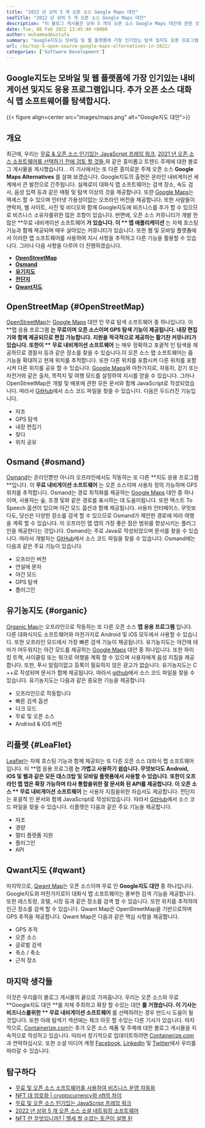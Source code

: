 ```yaml
---
title: "2022 년 상위 5 개 오픈 소스 Google Maps 대안" 
seoTitle: "2022 년 상위 5 개 오픈 소스 Google Maps 대안" 
description: "이 블로그 게시물은 상위 5 개의 오픈 소스 Google Maps 대안에 관한 것입니다. 이 무료 소프트웨어에는 OpenStreetMap, Osmand, Organic Map, Leaflet 및 Qwant Map이 포함됩니다." 
date: Tue, 08 Feb 2022 13:45:40 +0000
author: muhammadmustafa
summary: "Google지도는 모바일 및 웹 플랫폼에 가장 인기있는 탐색 및지도 응용 프로그램입니다. 추가 오픈 소스 대화식지도 소프트웨어를 탐색합시다." 
url: /ko/top-5-open-source-google-maps-alternatives-in-2022/
categories: ['Software Development']
---
```


## Google지도는 모바일 및 웹 플랫폼에 가장 인기있는 내비게이션 및지도 응용 프로그램입니다. 추가 오픈 소스 대화식 맵 소프트웨어를 탐색합시다.

{{< figure align=center src="images/maps.png" alt="Google지도 대안">}}


## 개요
최근에, 우리는 [무료 & 오픈 소스 인기있는 JavaScript 프레임 워크][1], [2021 년 오픈 소스 소프트웨어를 선택하기 전에 검토 할 것들,][2]와 같은 흥미롭고 트렌드 주제에 대한 블로그 게시물을 게시했습니다. . 이 기사에서는 또 다른 흥미로운 주제 오픈 소스  **Google Maps Alternatives** 를 살펴 보겠습니다. Google지도의 출현은 온라인 내비게이션 세계에서 큰 발전으로 간주됩니다. 실제로이 대화식 맵 소프트웨어는 검색 장소, 속도 검사, 음성 입력 등과 같은 매핑 및 탐색 이상의 것을 제공합니다. 또한 [Google Maps][3]는 액세스 할 수 있으며 인터넷 가용성이없는 오프라인 버전을 제공합니다. 또한 사람들이 연락처, 웹 사이트, 사진 및 비디오와 함께 Google지도에 비즈니스를 추가 할 수 있으므로 비즈니스 소유자를위한 많은 조항이 있습니다.
반면에, 오픈 소스 커뮤니티가 개발 한 많은 **무료 내비게이션 소프트웨어 **가 있습니다. 이 ** 맵 애플리케이션** 는 자체 호스팅 기능과 함께 제공되며 매우 살아있는 커뮤니티가 있습니다. 또한 웹 및 모바일 플랫폼에서 이러한 맵 소프트웨어를 사용하여 지시 사항을 추적하고 다른 기능을 활용할 수 있습니다. 그러나 다음 사항을 다루어 더 진행하겠습니다.
  * **[OpenStreetMap][4]**
  * **[Osmand][5]**
  * **[유기지도][6]**
  * **[전단지][7]**
  * **[Qwant지도][8]**

## OpenStreetMap   {#OpenStreetMap}
[OpenStreetMap][9]는 [Google Maps][3] 대안 인 무료 탐색 소프트웨어 중 하나입니다. 이 **맵 응용 프로그램 **는 무료이며 오픈 소스이며 GPS 탐색 기능이 제공됩니다. 내장 편집기와 함께 제공되므로 편집 가능합니다. 지원을 적극적으로 제공하는 활기찬 커뮤니티가 있습니다. 또한이 ** 무료 내비게이션 소프트웨어** 는 매우 정확하고 포괄적 인 탐색을 제공하므로 경찰서 등과 같은 장소를 찾을 수 있습니다.이 오픈 소스 맵 소프트웨어는 줌 기능을 확대하고 현재 위치를 추적합니다. 또한 다른 위치를 포함시켜 다른 위치를 포함시켜 다른 위치를 공유 할 수 있습니다. [Google Maps][3]와 마찬가지로, 자동차, 걷기 또는 자전거와 같은 출처, 목적지 및 여행 모드를 설정하여 지시를 얻을 수 있습니다. 그러나 OpenStreetMap은 개발 및 배포에 관한 모든 문서와 함께 JavaScript로 작성되었습니다. 따라서 [GitHub][10]에서 소스 코드 파일을 찾을 수 있습니다.
다음은 두드러진 기능입니다.
  * 자조
  * GPS 탐색
  * 내장 편집기
  * 찾다
  * 위치 공유

## Osmand   {#osmand}
[Osmand][11]는 온라인뿐만 아니라 오프라인에서도 작동하는 또 다른 **지도 응용 프로그램 **입니다. 이  **무료 내비게이션 소프트웨어** 는 오픈 소스이며 사용자 정의 가능하며 GPS 위치를 추적합니다. Osmand는 경로 최적화를 제공하는 [Google Maps][3] 대안 중 하나이며, 사용자는 숲, 조경 및와 같은 경로를 표시하는 데 도움이됩니다. 또한 텍스트 To Speech 옵션이 있으며 야간 모드 옵션과 함께 제공됩니다. 사용자 인터페이스. 무엇보다도, 당신은 다양한 장소를 검색 할 수 있으므로 Osmand가 제안한 경로에 따라 여행을 계획 할 수 있습니다. 이 오프라인 맵 앱의 가장 좋은 점은 범위를 향상시키는 플러그인을 제공한다는 것입니다. Osmand는 주로 Java로 작성되었으며 문서를 찾을 수 있습니다. 따라서 개발자는 [GitHub][12]에서 소스 코드 파일을 찾을 수 있습니다.
Osmand에는 다음과 같은 주요 기능이 있습니다.
  * 오프라인 버전
  * 연설에 문자
  * 야간 모드
  * GPS 탐색
  * 플러그인

## 유기농지도   {#organic}
[Organic Map][13]는 오프라인으로 작동하는 또 다른 오픈 소스  **맵 응용 프로그램** 입니다. 다른 대화식지도 소프트웨어와 마찬가지로 Android 및 iOS 모두에서 사용할 수 있습니다. 또한 오프라인 모드에서 가장 빠른 검색 기능이 제공됩니다. 유기농지도는 야간에 테마가 어두워지는 야간 모드를 제공하는 [Google Maps][3] 대안 중 하나입니다. 또한 하이킹 트랙, 사이클링 또는 워크로 여행을 계획 할 수 있으며 사용자에게 음성 지침을 제공합니다. 또한, 푸시 알림이없고 등록이 필요하지 않은 광고가 없습니다. 유기농지도는 C ++로 작성되며 문서가 함께 제공됩니다. 따라서 [github][14]에서 소스 코드 파일을 찾을 수 있습니다.
유기농지도는 다음과 같은 중요한 기능을 제공합니다.
  * 오프라인으로 작동합니다
  * 빠른 검색 옵션
  * 다크 모드
  * 무료 및 오픈 소스
  * Andriod & iOS 버전

## 리플렛   {#LeaFlet}
[Leaflet][15]는 자체 호스팅 기능과 함께 제공되는 또 다른 오픈 소스 대화식 맵 소프트웨어입니다. 이 **맵 응용 프로그램 **는 가볍고 사용하기 쉽습니다. 무엇보다도 Android, iOS 및 웹과 같은 모든 데스크탑 및 모바일 플랫폼에서 사용할 수 있습니다. 또한이 오프라인 맵 앱은 확장 가능하며 타사 통합을위한 잘 문서화 된 API를 제공합니다. 이 오픈 소스 ** 무료 내비게이션 소프트웨어** 는 사용자 지침을위한 자습서도 제공합니다. 전단지는 포괄적 인 문서와 함께 JavaScript로 작성되었습니다. 따라서 [GitHub][16]에서 소스 코드 파일을 찾을 수 있습니다.
리플렛은 다음과 같은 주요 기능을 제공합니다.
  * 자조
  * 경량
  * 멀티 플랫폼 지원
  * 플러그인
  * API

## Qwant지도   {#qwant}
마지막으로, [Qwant Map][17]는 오픈 소스이며 무료 인  **Google지도 대안**  중 하나입니다. Google지도와 마찬가지로이 대화식 맵 소프트웨어는 풍부한 검색 기능을 제공합니다. 또한 레스토랑, 호텔, 시장 등과 같은 장소를 검색 할 수 있습니다. 또한 위치를 추적하여 인근 장소를 검색 할 수 있습니다. Qwant Map은 OpenStreetMap을 기반으로하며 GPS 추적을 제공합니다.
Qwant Map은 다음과 같은 핵심 사항을 제공합니다.
  * GPS 추적
  * 오픈 소스
  * 글로벌 검색
  * 축소 / 축소
  * 근처 장소

## 마지막 생각들
이것은 우리를이 블로그 게시물의 끝으로 가져옵니다. 우리는 오픈 소스와 무료 **Google지도 대안 **를 자체 주최하고 확장 할 수있는 대안 **를 거쳤습니다. 이 기사는 비즈니스를위한 ** 무료 내비게이션 소프트웨어** 를 선택하려는 경우 반드시 도움이 될 것입니다. 또한 아래 탐색기 섹션에는 체크 아웃 할 수있는 다른 기사가 있습니다.
마지막으로, [Containerize.com][18]는 추가 오픈 소스 제품 및 주제에 대한 블로그 게시물을 지속적으로 작성하고 있습니다. 따라서 정기적으로 업데이트하려면 [Containerize.com][18]과 연락하십시오. 또한 소셜 미디어 계정 [Facebook][19], [LinkedIn][20] 및 [Twitter][21]에서 우리를 따라갈 수 있습니다.

## 탐구하다
  * [무료 및 오픈 소스 소프트웨어를 사용하여 비즈니스 운영 자동화][22]
  * [NFT 대 암호화 | cryptocurrency와 nft의 차이][23]
  * [무료 및 오픈 소스 인기있는 JavaScript 프레임 워크][1]
  * [2022 년 상위 5 개 오픈 소스 소셜 네트워킹 소프트웨어][24]
  * [NFT 란 무엇입니까? | 맹세 할 수없는 토큰이 설명 된][25]

  
[1]: https://blog.containerize.com/software-development/free-open-source-popular-javascript-frameworks/
[2]: https://blog.containerize.com/cmdb-software/things-to-review-before-opting-open-source-software-in-2021/
[3]: https://www.google.com/maps
[4]: #OpenStreetMap
[5]: #OsmAnd
[6]: #Organic
[7]: #Leaflet
[8]: #Qwant
[9]: https://www.openstreetmap.org/#map=0/79/141
[10]: https://github.com/openstreetmap/iD
[11]: https://osmand.net/
[12]: https://github.com/osmandapp/OsmAnd
[13]: https://organicmaps.app/
[14]: https://github.com/organicmaps/organicmaps
[15]: https://leafletjs.com/
[16]: https://github.com/Leaflet/Leaflet
[17]: https://www.qwant.com/
[18]: https://www.containerize.com/
[19]: https://web.facebook.com/containerize
[20]: https://www.linkedin.com/company/containerize/
[21]: https://twitter.com/containerize_co
[22]: https://blog.containerize.com/blogging/automate-business-operations-using-open-source-software/
[23]: https://blog.containerize.com/blockchain-platforms/nft-vs-crypto-difference-between-cryptocurrency-nft/
[24]: https://blog.containerize.com/social-network-platforms/top-5-open-source-social-networking-software-in-2022/
[25]: https://blog.containerize.com/blockchain-platforms/what-is-nft-non-fungible-tokens-explained/
